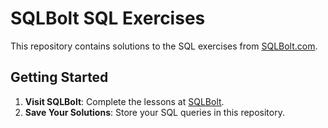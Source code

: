 # SQLBolt SQL Exercises

This repository contains solutions to the SQL exercises from [SQLBolt.com](https://sqlbolt.com/).

## Getting Started

1. **Visit SQLBolt**: Complete the lessons at [SQLBolt](https://sqlbolt.com/).
2. **Save Your Solutions**: Store your SQL queries in this repository.
